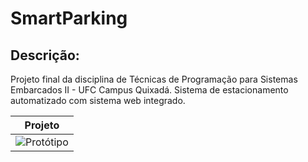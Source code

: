 # SmartParking
## Descrição:
Projeto final da disciplina de Técnicas de Programação para Sistemas Embarcados II - UFC Campus Quixadá.
Sistema de estacionamento automatizado com sistema web integrado.

| Projeto                          | 
|----------------------------------|
| ![Protótipo](videoProjeto.gif) | 
